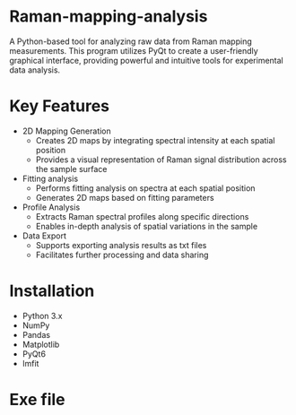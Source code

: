 # Raman-mapping-analysis
A Python-based tool for analyzing raw data from Raman mapping measurements. This program utilizes PyQt to create a user-friendly graphical interface, providing powerful and intuitive tools for experimental data analysis.

# Key Features
- 2D Mapping Generation
  - Creates 2D maps by integrating spectral intensity at each spatial position
  - Provides a visual representation of Raman signal distribution across the sample surface
- Fitting analysis
  - Performs fitting analysis on spectra at each spatial position
  - Generates 2D maps based on fitting parameters
- Profile Analysis
  - Extracts Raman spectral profiles along specific directions
  - Enables in-depth analysis of spatial variations in the sample
- Data Export
  - Supports exporting analysis results as txt files
  - Facilitates further processing and data sharing
# Installation
- Python 3.x
- NumPy
- Pandas
- Matplotlib
- PyQt6
- lmfit

# Exe file